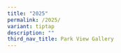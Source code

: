 ```yaml
---
title: "2025"
permalink: /2025/
variant: tiptap
description: ""
third_nav_title: Park View Gallery
---
```

